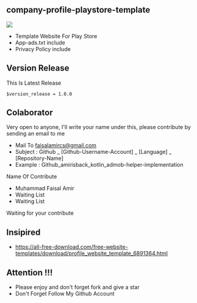 ## company-profile-playstore-template
![](docs/image/screen-shoot.png?raw=true)

- Template Website For Play Store
- App-ads.txt include
- Privacy Policy include

## Version Release
This Is Latest Release

    $version_release = 1.0.0


## Colaborator
Very open to anyone, I'll write your name under this, please contribute by sending an email to me

- Mail To faisalamircs@gmail.com
- Subject : Github _ [Github-Username-Account] _ [Language] _ [Repository-Name]
- Example : Github_amirisback_kotlin_admob-helper-implementation

Name Of Contribute
- Muhammad Faisal Amir
- Waiting List
- Waiting List

Waiting for your contribute

## Insipired
- https://all-free-download.com/free-website-templates/download/profile_website_template_6891364.html

## Attention !!!
- Please enjoy and don't forget fork and give a star
- Don't Forget Follow My Github Account
